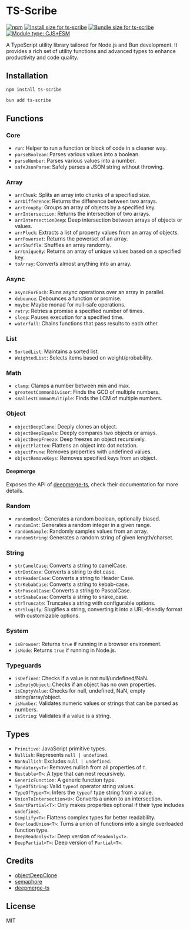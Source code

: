 # TS-Scribe

[![npm](https://img.shields.io/npm/v/ts-scribe)](https://www.npmjs.com/package/ts-scribe)
<a href="https://pkg-size.dev/ts-scribe"><img src="https://pkg-size.dev/badge/install/135422" title="Install size for ts-scribe"></a>
<a href="https://pkg-size.dev/ts-scribe"><img src="https://pkg-size.dev/badge/bundle/14746" title="Bundle size for ts-scribe"></a>
[![Module type: CJS+ESM](https://img.shields.io/badge/module%20type-cjs%2Besm-brightgreen)](https://github.com/voxpelli/badges-cjs-esm)

A TypeScript utility library tailored for Node.js and Bun development. It provides a rich set of utility functions and advanced types to enhance productivity and code quality.

## Installation

```bash
npm install ts-scribe
```

```bash
bun add ts-scribe
```

## Functions

### Core

- `run`: Helper to run a function or block of code in a cleaner way.
- `parseBoolean`: Parses various values into a boolean.
- `parseNumber`: Parses various values into a number.
- `safeJsonParse`: Safely parses a JSON string without throwing.

### Array

- `arrChunk`: Splits an array into chunks of a specified size.
- `arrDifference`: Returns the difference between two arrays.
- `arrGroupBy`: Groups an array of objects by a specified key.
- `arrIntersection`: Returns the intersection of two arrays.
- `arrIntersectionDeep`: Deep intersection between arrays of objects or values.
- `arrPluck`: Extracts a list of property values from an array of objects.
- `arrPowerset`: Returns the powerset of an array.
- `arrShuffle`: Shuffles an array randomly.
- `arrUniqueBy`: Returns an array of unique values based on a specified key.
- `toArray`: Converts almost anything into an array.

### Async

- `asyncForEach`: Runs async operations over an array in parallel.
- `debounce`: Debounces a function or promise.
- `maybe`: Maybe monad for null-safe operations.
- `retry`: Retries a promise a specified number of times.
- `sleep`: Pauses execution for a specified time.
- `waterfall`: Chains functions that pass results to each other.

### List

- `SortedList`: Maintains a sorted list.
- `WeightedList`: Selects items based on weight/probability.

### Math

- `clamp`: Clamps a number between min and max.
- `greatestCommonDivisor`: Finds the GCD of multiple numbers.
- `smallestCommonMultiple`: Finds the LCM of multiple numbers.

### Object

- `objectDeepClone`: Deeply clones an object.
- `objectDeepEquals`: Deeply compares two objects or arrays.
- `objectDeepFreeze`: Deep freezes an object recursively.
- `objectFlatten`: Flattens an object into dot notation.
- `objectPrune`: Removes properties with undefined values.
- `objectRemoveKeys`: Removes specified keys from an object.

#### Deepmerge

Exposes the API of [deepmerge-ts](https://github.com/RebeccaStevens/deepmerge-ts), check their documentation for more details.

### Random

- `randomBool`: Generates a random boolean, optionally biased.
- `randomInt`: Generates a random integer in a given range.
- `randomSample`: Randomly samples values from an array.
- `randomString`: Generates a random string of given length/charset.

### String

- `strCamelCase`: Converts a string to camelCase.
- `strDotCase`: Converts a string to dot.case.
- `strHeaderCase`: Converts a string to Header Case.
- `strKebabCase`: Converts a string to kebab-case.
- `strPascalCase`: Converts a string to PascalCase.
- `strSnakeCase`: Converts a string to snake_case.
- `strTruncate`: Truncates a string with configurable options.
- `strSlugify`: Slugifies a string, converting it into a URL-friendly format with customizable options.

### System

- `isBrowser`: Returns `true` if running in a browser environment.
- `isNode`: Returns `true` if running in Node.js.

### Typeguards

- `isDefined`: Checks if a value is not null/undefined/NaN.
- `isEmptyObject`: Checks if an object has no own properties.
- `isEmptyValue`: Checks for null, undefined, NaN, empty string/array/object.
- `isNumber`: Validates numeric values or strings that can be parsed as numbers.
- `isString`: Validates if a value is a string.

## Types

- `Primitive`: JavaScript primitive types.
- `Nullish`: Represents `null | undefined`.
- `NonNullish`: Excludes `null | undefined`.
- `Mandatory<T>`: Removes nullish from all properties of `T`.
- `Nestable<T>`: A type that can nest recursively.
- `GenericFunction`: A generic function type.
- `TypeOfString`: Valid `typeof` operator string values.
- `TypeOfType<T>`: Infers the `typeof` type string from a value.
- `UnionToIntersection<U>`: Converts a union to an intersection.
- `SmartPartial<T>`: Only makes properties optional if their type includes `undefined`.
- `Simplify<T>`: Flattens complex types for better readability.
- `OverloadUnion<T>`: Turns a union of functions into a single overloaded function type.
- `DeepReadonly<T>`: Deep version of `Readonly<T>`.
- `DeepPartial<T>`: Deep version of `Partial<T>`.

## Credits

- [objectDeepClone](https://github.com/davidmarkclements/rfdc/tree/master)
- [semaphore](https://github.com/Shakeskeyboarde)
- [deepmerge-ts](https://github.com/RebeccaStevens/deepmerge-ts)

## License

MIT
